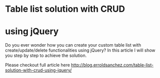 # Table list solution with CRUD
# using jQuery
Do you ever wonder how you can create your custom table list with create/update/delete functionalities using jQuery? In this article I will show you step by step to achieve the solution.

Please checkout full article here
http://blog.erroldsanchez.com/table-list-solution-with-crud-using-jquery/

